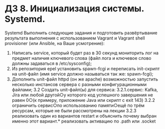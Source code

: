 # ДЗ 8. Инициализация системы. Systemd.

Systemd
Выполнить следующие задания и подготовить развёртывание результата выполнения с использованием Vagrant и Vagrant shell provisioner (или Ansible, на Ваше усмотрение):
1. Написать service, который будет раз в 30 секунд мониторить лог на предмет наличия ключевого слова (файл лога и ключевое слово должны задаваться в /etc/sysconfig);
2. Из репозитория epel установить spawn-fcgi и переписать init-скрипт на unit-файл (имя service должно называться так же: spawn-fcgi);
3. Дополнить unit-файл httpd (он же apache) возможностью запустить несколько инстансов сервера с разными конфигурационными файлами;
3.2 Создать unit-файл(ы) для сервиса:
    3.2.1.сервис: Kafka, Jira или любой другой○у которого код успешного завершения не равен 0○(к примеру, приложение Java или скрипт с exit 143)
    3.2.2 ограничить сервис○по использованию памяти○ещё по трём ресурсам, которые не были рассмотрены на лекции
    3.2.3 реализовать один из вариантов restart и объяснить почему выбран именно этот вариант.* реализовать активацию по .path или .socket